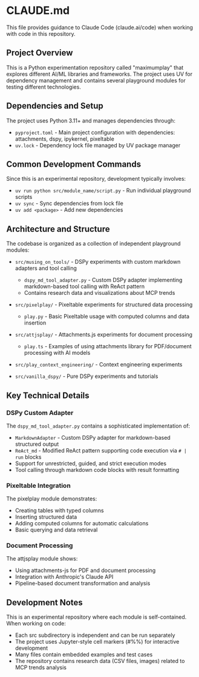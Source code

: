 # CLAUDE.md

This file provides guidance to Claude Code (claude.ai/code) when working with code in this repository.

## Project Overview

This is a Python experimentation repository called "maximumplay" that explores different AI/ML libraries and frameworks. The project uses UV for dependency management and contains several playground modules for testing different technologies.

## Dependencies and Setup

The project uses Python 3.11+ and manages dependencies through:
- `pyproject.toml` - Main project configuration with dependencies: attachments, dspy, ipykernel, pixeltable
- `uv.lock` - Dependency lock file managed by UV package manager

## Common Development Commands

Since this is an experimental repository, development typically involves:
- `uv run python src/module_name/script.py` - Run individual playground scripts
- `uv sync` - Sync dependencies from lock file
- `uv add <package>` - Add new dependencies

## Architecture and Structure

The codebase is organized as a collection of independent playground modules:

- `src/musing_on_tools/` - DSPy experiments with custom markdown adapters and tool calling
  - `dspy_md_tool_adapter.py` - Custom DSPy adapter implementing markdown-based tool calling with ReAct pattern
  - Contains research data and visualizations about MCP trends
  
- `src/pixelplay/` - Pixeltable experiments for structured data processing
  - `play.py` - Basic Pixeltable usage with computed columns and data insertion
  
- `src/attjsplay/` - Attachments.js experiments for document processing
  - `play.ts` - Examples of using attachments library for PDF/document processing with AI models

- `src/play_context_engineering/` - Context engineering experiments
- `src/vanilla_dspy/` - Pure DSPy experiments and tutorials

## Key Technical Details

### DSPy Custom Adapter
The `dspy_md_tool_adapter.py` contains a sophisticated implementation of:
- `MarkdownAdapter` - Custom DSPy adapter for markdown-based structured output
- `ReAct_md` - Modified ReAct pattern supporting code execution via `# | run` blocks
- Support for unrestricted, guided, and strict execution modes
- Tool calling through markdown code blocks with result formatting

### Pixeltable Integration
The pixelplay module demonstrates:
- Creating tables with typed columns
- Inserting structured data
- Adding computed columns for automatic calculations
- Basic querying and data retrieval

### Document Processing
The attjsplay module shows:
- Using attachments-js for PDF and document processing
- Integration with Anthropic's Claude API
- Pipeline-based document transformation and analysis

## Development Notes

This is an experimental repository where each module is self-contained. When working on code:
- Each src subdirectory is independent and can be run separately
- The project uses Jupyter-style cell markers (#%%) for interactive development
- Many files contain embedded examples and test cases
- The repository contains research data (CSV files, images) related to MCP trends analysis